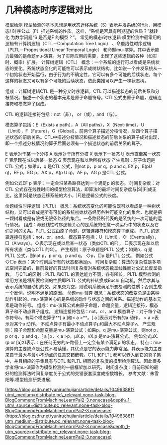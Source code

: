 # 几种模态时序逻辑对比




模型检测
模型检测的基本思想是用状态迁移系统（S）表示并发系统的行为，用模态/
时序公式（F）描述系统的性质。这样，“系统是否具有所期望的性质？”就转化
为数学问题“S 是否是F 的模型？”。
常见的模态/时序逻辑
模型检测中最常用的逻辑有计算树逻辑（CTL－Computation Tree Logic）
、命题线性时序逻辑（PLTL－Propositional Linear Temporal Logic）
和命题mu-演算。其中表示能力最强的是命题mu-演算。为了实际应用的需要，出现了这些逻辑的各种（如实时、概率）扩展。
计算树逻辑（CTL）
概念：一个系统的运行可以看成是系统状态的变化。系统状态变化的可能性可以表示成树状结构。比如说一个并发系统从一个初始状态开始运行，由于行为的不确定性，它可以有多个可能的后续状态，每个这样的状态又可以有多个可能的后续状态，依此类推可以产生一棵状态树。

组成：计算树逻辑CTL 是一种分叉时序逻辑。CTL 可以描述状态的前后关系和分枝情况。描述一个状态的基本元素是原子命题符号。CTL公式由原子命题，逻辑连 接符和模态算子组成。

CTL 的逻辑连接符包括：not（非）， or（或），and（与）。

模态算子包括：E（Exists a path），A（All paths），X（Next-time），U（Until），F（Future），G（Global）。前两个算子描述分枝情况，后四个算子描述状态的前后关系。CTL中描述分枝情况和描述状态的前后关系的算子成对出现，即一个描述分枝情况的算子后面必须有一个描述状态的前后关系的算子。

E 表示对于某一个分枝
A 表示对于所有分枝
X 表示下一状态
U 表示直至某一状态
F 表示现在或以后某一状态
G 表示现在和以后所有状态
产生规则：原子命题是CTL 公式；如果p，q 是CTL 公式，则not p，p or q，p and q, EX p，E(pU q)，EF p，EG p，AX p，A(p U q)，AF p，AG p 是CTL 公式。

例如公式EF p 表示：一定会沿某条路径达到一个满足p 的状态。
时间复杂度：对CTL 公式存在线性时间的模型检测算法，即算法的最坏时间复杂度与|S||F|成正比，这里|S|是状态迁移系统的大小，|F|是逻辑公式的长度。

命题线性时序逻辑（PLTL）
概念：系统状态变化的可能性既可以看成是一种树状结构，又可以看成是所有可能的系统初始状态经历各种可能变化的集合，也就是把一颗树看成是有限或无限条路径的集合。一条路径所代表的是系统的一次可能的运行情况。
组成：命题线性时序逻辑关心的是系统的任意一次运行中的状态以及它们之间的关系。PLTL 公式由原子命题，逻辑连接符和模态算子组成。
PLTL 的逻辑连接符包括：not，or，and。
模态算子包括：U（Until），◇（Eventually），□（Always）。◇表示现在或以后某一状态（类似CTL 的F）， □表示现在和以后所有状态（类似CTL 的G）。
产生规则：原子命题是PLTL 公式；如果p，q 是PLTL 公式，则not p，p or q，p and q， ◇p，□p 是PLTL 公式。
例如公式◇□p 表示：某个时刻后所有的状态都满足p。
时间复杂度：算法的复杂性是多项式空间完备的，目前最好的算法时间复杂度对系统状态数呈线性而对公式长度呈指数。
与CTL的区别：PLTL 和CTL 的表达能力不同，各有所长。PLTL 模型检测的常用方法是将所要检测的性质即PLTL 公式的补转换成Buchi 自动机，然后求其与表示系统的自动机的交。如果交为空，则说明系统满足所要检测的性质；否则生成一个反例，说明不满足的原因。
命题mu-验算
概念：系统状态的改变总是由某种动作引起的。mu-演算关心的是系统的动作与状态之间的关系。描述动作的基本元素是动作符号。
组成：mu-演算公式由原子命题，命题变量，逻辑连接符，模态算子和不动点算子组成。
逻辑连接符包括：not，or，and
模态算子：对于每个动作符号a，有两个模态算子**[ a ]和< a >**。[ a ]表示对所有的a 动作， < a >表示对某个a 动作。
不动点算子有最小不动点算子μ和最大不动点算子v。
产生规则：原子命题和命题变量是mu-演算公式；如果p，q 是mu-演算公式，则not p，p or q，p and q，[ a ]p，< a >p，μX.p，vX.p 是mu-演算公式。
例如公式μX.(p or [a]X)表示：在任何无穷的a-路径上一定会有某个满足p 的状态。
特点：mu-演算的主要缺点是公式不易读懂，其优点是它的表示能力非常强。其表示能力主要来自于最大与最小不动点的任意交错嵌套。CTL 和PLTL 都可以嵌入到它的真子集中，并且相应的子集具有与CTL 和PLTL 相同的复杂度的模型检测算法。因此很多学者将mu-演算作为模型检测的一般框架加以研究。
时间复杂度：目前已知的最好的检测算法时间复杂度关于公式的交错嵌套深度成指数增长。
参考文献：朱雪阳等.模型检测研究进展.


[https://blog.csdn.net/yuniruchujian/article/details/104963881?utm\_medium=distribute.pc\_relevant.none-task-blog-BlogCommendFromMachineLearnPai2-3.nonecase&depth\_1-utm\_source=distribute.pc_relevant.none-task-blog-BlogCommendFromMachineLearnPai2-3.nonecase](https://blog.csdn.net/yuniruchujian/article/details/104963881?utm_medium=distribute.pc_relevant.none-task-blog-BlogCommendFromMachineLearnPai2-3.nonecase&depth_1-utm_source=distribute.pc_relevant.none-task-blog-BlogCommendFromMachineLearnPai2-3.nonecase)




















